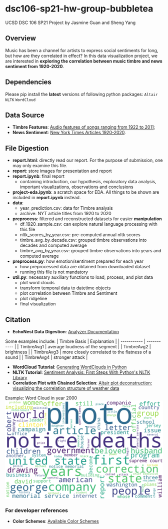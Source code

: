 # dsc106-sp21-hw-group-bubbletea

UCSD DSC 106 SP21 Project by Jasmine Guan and Sheng Yang

## Overview

Music has been a channel for artists to express social sentiments for long, but how are they correlated in effect? In this data visualization project, we are interested in **exploring the correlation between music timbre and news sentiment from 1920-2020**.  

## Dependencies

Please pip install the **latest** versions of following python packages:
`Altair`
`NLTK`
`WordCloud`

## Data Source

- **Timbre Features**: [Audio features of songs ranging from 1922 to 2011](https://www.kaggle.com/uciml/msd-audio-features?select=year_prediction.csv);
- **News Sentiment**: [New York Times Articles 1920-2020](https://www.kaggle.com/tumanovalexander/nyt-articles-data).

## File Digestion

- **report.html**: directly read our report. For the purpose of submission, one may only examine this file.
- **report**: store images for presentation and report
- **report.ipynb**: final report
  - containing introduction, our hypothesis, exploratory data analysis, important visualizations, observations and conclusions
- **project-eda.ipynb**: a scratch space for EDA. All things to be shown are included in **report.ipynb** instead.
- **data**:
  - year_prediction.csv: data for Timbre analysis
  - archive: NYT article titles from 1920 to 2020
- **preprocess**: filtered and reconstructed datasets for easier **manipulation**
  - df_1920_sample.csv: can explore natural language processing with this file
  - nltk_scores_by_year.csv: pre-computed annual nltk scores
  - timbre_avg_by_decade.csv: grouped timbre observations into decades and computed average
  - timbre_avg_by_year.csv: grouped timbre observations into years and computed average
- **preprocess.py**: how emotion/sentiment prepared for each year
  - how preprocessed data are obtained from downloaded dataset
  - running this file is not mandatory
- **util.py**: necessary auxiliary functions to load, process, and plot data
  - plot word clouds
  - transform temporal data to datetime objects
  - plot correlation between Timbre and Sentiment
  - plot ridgeline
  - final visualization

## Citation

- **EchoNest Data Digestion**: [Analyzer Documentation](http://modelai.gettysburg.edu/2012/music/docs/EchoNestAnalyzeDocumentation.pdf)

Some examples include:
| Timbre Basis    | Explanation |
| ----------- | ----------- |
| TimbreAvg1  | average loudness of the segment  |
| TimbreAvg2  | brightness |
| TimbreAvg3  | more closely correlated to the flatness of a sound |
| TimbreAvg4  | stronger attack |

- **WordCloud Tutorial**: [Generating WordClouds in Python](https://www.datacamp.com/community/tutorials/wordcloud-python)
- **NLTK Tutorial**: [Sentiment Analysis: First Steps With Python's NLTK Library](https://realpython.com/python-nltk-sentiment-analysis/)
- **Correlation Plot with Chained Selection**: [Altair plot deconstruction: visualizing the correlation structure of weather data](https://towardsdatascience.com/altair-plot-deconstruction-visualizing-the-correlation-structure-of-weather-data-38fb5668c5b1)

Example: Word Cloud in year 2000 ![Word Cloud in 2000](report/word_cloud_plot_2000.png)

### For developer references

- **Color Schemes**: [Available Color Schemes](https://vega.github.io/vega/docs/schemes/#reference)
